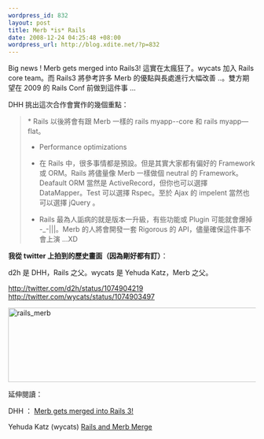 ```yaml
--- 
wordpress_id: 832
layout: post
title: Merb *is* Rails
date: 2008-12-24 04:25:48 +08:00
wordpress_url: http://blog.xdite.net/?p=832
---
```

Big news ! Merb gets merged into Rails3! 這實在太瘋狂了。wycats 加入 Rails core team。而 Rails3 將參考許多 Merb 的優點與長處進行大幅改善 ..。雙方期望在 2009 的 Rails Conf 前做到這件事 ...

DHH 挑出這次合作會實作的幾個重點：

<blockquote>* Rails 以後將會有跟 Merb 一樣的 rails myapp--core 和 rails myapp—flat。

* Performance optimizations

* 在 Rails 中，很多事情都是預設。但是其實大家都有偏好的 Framework 或 ORM。Rails 將儘量像 Merb 一樣做個  neutral 的 Framework。Deafault ORM 當然是 ActiveRecord，但你也可以選擇 DataMapper。Test 可以選擇 Rspec。至於 Ajax 的 impelent 當然也可以選擇 jQuery 。

* Rails 最為人詬病的就是版本一升級，有些功能或 Plugin 可能就會爆掉 -_-|||。Merb 的人將會開發一套 Rigorous 的 API，儘量確保這件事不會上演 ...XD</blockquote>

<strong>我從 twitter 上拍到的歷史畫面（因為剛好都有訂）</strong>：

d2h 是 DHH，Rails 之父。wycats 是 Yehuda Katz，Merb 之父。

http://twitter.com/d2h/status/1074904219
http://twitter.com/wycats/status/1074903497

<a href="http://www.flickr.com/photos/xdite/3131750682/" title="Flickr 上 xdite 的 rails_merb"><img src="http://farm4.static.flickr.com/3080/3131750682_d02fea4084_o.jpg" width="596" height="151" alt="rails_merb" /></a>

延伸閱讀：

DHH ： <a href="http://weblog.rubyonrails.org/2008/12/23/merb-gets-merged-into-rails-3">Merb gets merged into Rails 3!</a>

Yehuda Katz (wycats) <a href=" http://yehudakatz.com/2008/12/23/rails-and-merb-merge/">Rails and Merb Merge </a>

